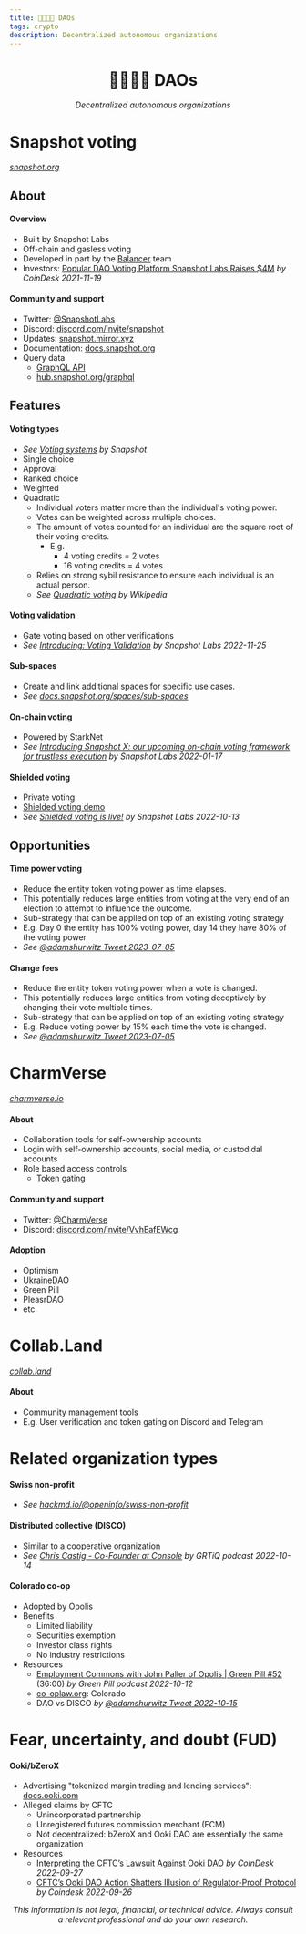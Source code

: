 ```yaml
---
title: 🫱🏻‍🫲🏾 DAOs
tags: crypto
description: Decentralized autonomous organizations
---
```


<h1 style="text-align: center;">🫱🏻‍🫲🏾 DAOs</h1>

<p style="text-align: center; 
          font-style: italic;">
    Decentralized autonomous organizations
</p>

# Snapshot voting

*[snapshot.org](https://snapshot.org)*

## About

#### Overview

- Built by Snapshot Labs
- Off-chain and gasless voting
- Developed in part by the [Balancer](https://docs.google.com/document/u/0/d/18E4I0bEU6A0pewJr5XaTR9ACbAIZz3ZsaljF7y7XhMU/edit) team
- Investors: [Popular DAO Voting Platform Snapshot Labs Raises $4M](https://www.coindesk.com/tech/2021/11/19/popular-dao-voting-platform-snapshot-labs-raises-4m/) *by CoinDesk 2021-11-19*

#### Community and support

- Twitter: [@SnapshotLabs](https://twitter.com/SnapshotLabs)
- Discord: [discord.com/invite/snapshot](https://discord.com/invite/snapshot)
- Updates: [snapshot.mirror.xyz](https://snapshot.mirror.xyz)
- Documentation: [docs.snapshot.org](https://docs.snapshot.org)
- Query data
    - [GraphQL API](https://docs.snapshot.org/graphql-api)
    - [hub.snapshot.org/graphql](https://hub.snapshot.org/graphql)

## Features

#### Voting types

- *See [Voting systems](https://docs.snapshot.org/proposals/voting-types) by Snapshot*
- Single choice
- Approval
- Ranked choice
- Weighted
- Quadratic
    - Individual voters matter more than the individual's voting power.
    - Votes can be weighted across multiple choices.
    - The amount of votes counted for an individual are the square root of their voting credits.
        - E.g.
            - 4 voting credits = 2 votes
            - 16 voting credits = 4 votes
    - Relies on strong sybil resistance to ensure each individual is an actual person.
    - *See [Quadratic voting](https://en.wikipedia.org/wiki/Quadratic_voting) by Wikipedia*

#### Voting validation

- Gate voting based on other verifications
- *See [Introducing: Voting Validation](https://snapshot.mirror.xyz/wFAGLoy1EKRFr34wQ8lYdrdcCoENeyrgjyEGl_DPn00) by Snapshot Labs 2022-11-25*

#### Sub-spaces

- Create and link additional spaces for specific use cases.
- *See [docs.snapshot.org/spaces/sub-spaces](https://docs.snapshot.org/spaces/sub-spaces)*

#### On-chain voting

- Powered by StarkNet
- *See [Introducing Snapshot X: our upcoming on-chain voting framework for trustless execution](https://snapshot.mirror.xyz/cUOrwdtEs5PvNh0sqYWWxPjt8GdJWn_Qp3cl7E3_8IU) by Snapshot Labs 2022-01-17*

#### Shielded voting

- Private voting
- [Shielded voting demo](https://snapshot.org/#/pistachiodao.eth/proposal/0xa5077ef17097b1d59304b110337bd1c7ce98d95d3ff81d138c3886a80074b4d9)
- *See [Shielded voting is live!](https://snapshot.mirror.xyz/yGz91njKbw-sXsnAT6RkoMzPwvuddZritz37h1OWO8o) by Snapshot Labs 2022-10-13*

## Opportunities

#### Time power voting

- Reduce the entity token voting power as time elapses.
- This potentially reduces large entities from voting at the very end of an election to attempt to influence the outcome.
- Sub-strategy that can be applied on top of an existing voting strategy
- E.g. Day 0 the entity has 100% voting power, day 14 they have 80% of the voting power
- *See [@adamshurwitz Tweet 2023-07-05](https://twitter.com/adamshurwitz/status/1676687593155571712)*

#### Change fees

- Reduce the entity token voting power when a vote is changed.
- This potentially reduces large entities from voting deceptively by changing their vote multiple times.
- Sub-strategy that can be applied on top of an existing voting strategy
- E.g. Reduce voting power by 15% each time the vote is changed.
- *See [@adamshurwitz Tweet 2023-07-05](https://twitter.com/adamshurwitz/status/1676687595722485760)*

# CharmVerse

*[charmverse.io](https://www.charmverse.io/)*

#### About

- Collaboration tools for self-ownership accounts
- Login with self-ownership accounts, social media, or custodidal accounts
- Role based access controls
    - Token gating

#### Community and support

- Twitter: [@CharmVerse](https://twitter.com/CharmVerse)
- Discord: [discord.com/invite/VvhEafEWcg](https://discord.com/invite/VvhEafEWcg)

#### Adoption

- Optimism
- UkraineDAO
- Green Pill
- PleasrDAO
- etc.

# Collab.Land

*[collab.land](https://www.collab.land/)*

#### About

- Community management tools
- E.g. User verification and token gating on Discord and Telegram

# Related organization types

#### Swiss non-profit

- *See [hackmd.io/@openinfo/swiss-non-profit](https://hackmd.io/@openinfo/swiss-non-profit)*

#### Distributed collective (DISCO)

- Similar to a cooperative organization
- *See [Chris Castig - Co-Founder at Console](https://pca.st/8ftdjr5z) by GRTiQ podcast 2022-10-14*

#### Colorado co-op

- Adopted by Opolis
- Benefits
    - Limited liability
    - Securities exemption
    - Investor class rights
    - No industry restrictions
- Resources
    - [Employment Commons with John Paller of Opolis | Green Pill #52](https://pca.st/zptlo6us#t=36m) (36:00) *by Green Pill podcast 2022-10-12*
    - [co-oplaw.org](https://www.co-oplaw.org/knowledge-base/colorado/): Colorado
    - DAO vs DISCO *by [@adamshurwitz Tweet 2022-10-15](https://twitter.com/adamshurwitz/status/1581401854348767233)*


# Fear, uncertainty, and doubt (FUD)

#### Ooki/bZeroX

- Advertising "tokenized margin trading and lending services": [docs.ooki.com](https://docs.ooki.com/)
- Alleged claims by CFTC
    - Unincorporated partnership
    - Unregistered futures commission merchant (FCM)
    - Not decentralized: bZeroX and Ooki DAO are essentially the same organization
- Resources
    - [Interpreting the CFTC’s Lawsuit Against Ooki DAO](https://www.coindesk.com/policy/2022/09/27/interpreting-the-cftcs-lawsuit-against-ooki-dao/) *by CoinDesk 2022-09-27*
    - [CFTC’s Ooki DAO Action Shatters Illusion of Regulator-Proof Protocol](https://www.coindesk.com/policy/2022/09/26/cftcs-ooki-dao-action-shatters-illusion-of-regulator-proof-protocol/) *by Coindesk 2022-09-26*

<p style="text-align: center; font-style: italic">This information is not legal, financial, or technical advice. Always consult a relevant professional and do your own research.</p>